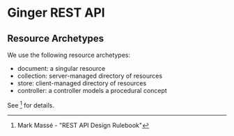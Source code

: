 # Ginger REST API

## Resource Archetypes


We use the following resource archetypes:

- document: a singular resource
- collection: server-managed directory of resources
- store: client-managed directory of resources
- controller: a controller models a procedural concept

See [^1] for details.

[^1]: Mark Massé - "REST API Design Rulebook"
